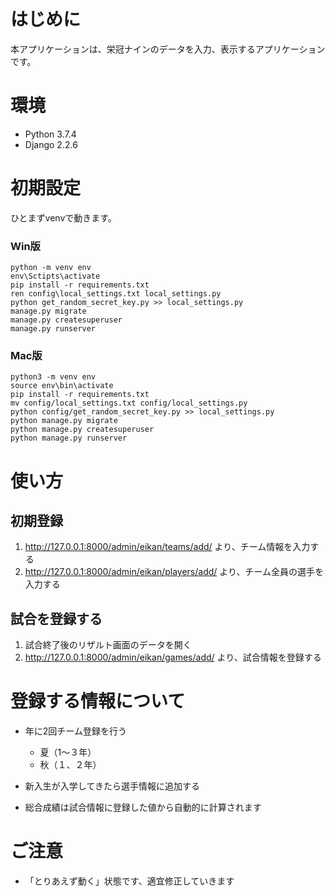 # はじめに

本アプリケーションは、栄冠ナインのデータを入力、表示するアプリケーションです。

# 環境

- Python 3.7.4
- Django 2.2.6

# 初期設定

ひとまずvenvで動きます。

### Win版
    python -m venv env
    env\Sctipts\activate
    pip install -r requirements.txt
    ren config\local_settings.txt local_settings.py
    python get_random_secret_key.py >> local_settings.py
    manage.py migrate
    manage.py createsuperuser
    manage.py runserver

### Mac版
    python3 -m venv env
    source env\bin\activate
    pip install -r requirements.txt
    mv config/local_settings.txt config/local_settings.py
    python config/get_random_secret_key.py >> local_settings.py
    python manage.py migrate
    python manage.py createsuperuser
    python manage.py runserver


# 使い方

## 初期登録

1. http://127.0.0.1:8000/admin/eikan/teams/add/ より、チーム情報を入力する
1. http://127.0.0.1:8000/admin/eikan/players/add/ より、チーム全員の選手を入力する

## 試合を登録する

1. 試合終了後のリザルト画面のデータを開く
1. http://127.0.0.1:8000/admin/eikan/games/add/ より、試合情報を登録する

# 登録する情報について

- 年に2回チーム登録を行う
  - 夏（1〜３年）
  - 秋（１、２年）
  
- 新入生が入学してきたら選手情報に追加する

- 総合成績は試合情報に登録した値から自動的に計算されます

# ご注意
- 「とりあえず動く」状態です、適宜修正していきます
